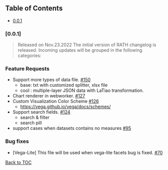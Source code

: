 ## Table of Contents

- [0.0.1](#001)


### [0.0.1]

> Released on Nov.23.2022
The initial version of RATH changelog is released. Incoming updates will be grouped in the following categories:

### Feature Requests
- Support more types of data file. [#150](https://github.com/Kanaries/Rath/issues/150)
  - base: txt with customized splitter, xlsx file
  - cool : multiple-layer JSON data with LaTiao transformation.
- Chart renderer in webworker. [#127](https://github.com/Kanaries/Rath/issues/127)
- Custom Visualization Color Scheme [#126](https://github.com/Kanaries/Rath/issues/126)
  - https://vega.github.io/vega/docs/schemes/
- Support search fields. [#124](https://github.com/Kanaries/Rath/issues/124)
  - search & filter
  - search pill
- support cases when datasets contains no measures [#95](https://github.com/Kanaries/Rath/issues/95)

### Bug fixes
- [Vega-Lite] This file will be used when vega-lite facets bug is fixed. [#70](https://github.com/Kanaries/Rath/issues/70)

[Back to TOC](##table-of-contents)